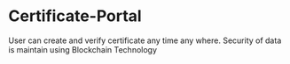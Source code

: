 # Certificate-Portal
User can create and verify certificate any time any where. Security of data is maintain using Blockchain Technology
